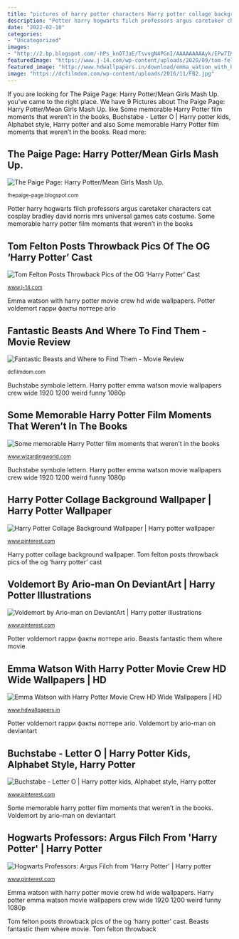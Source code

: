 ```yaml
---
title: "pictures of harry potter characters Harry potter collage background wallpaper"
description: "Potter harry hogwarts filch professors argus caretaker characters cat cosplay bradley david norris mrs universal games cats costume"
date: "2022-02-10"
categories:
- "Uncategorized"
images:
- "http://2.bp.blogspot.com/-hPs_knOTJaE/TsvvgN4PGnI/AAAAAAAAAyk/EPw7IHQzc6I/s1600/Mean-Girls-invade-Hogwarts-harry-potter-17267031-294-700.jpg"
featuredImage: "https://www.j-14.com/wp-content/uploads/2020/09/tom-felton-throwback-pics.jpeg?resize=1000%2C561"
featured_image: "http://www.hdwallpapers.in/download/emma_watson_with_harry_potter_movie_crew_hd_wide-1920x1200.jpg"
image: "https://dcfilmdom.com/wp-content/uploads/2016/11/FB2.jpg"
---
```


If you are looking for The Paige Page: Harry Potter/Mean Girls Mash Up. you've came to the right place. We have 9 Pictures about The Paige Page: Harry Potter/Mean Girls Mash Up. like Some memorable Harry Potter film moments that weren’t in the books, Buchstabe - Letter O | Harry potter kids, Alphabet style, Harry potter and also Some memorable Harry Potter film moments that weren’t in the books. Read more:

## The Paige Page: Harry Potter/Mean Girls Mash Up.

![The Paige Page: Harry Potter/Mean Girls Mash Up.](http://2.bp.blogspot.com/-hPs_knOTJaE/TsvvgN4PGnI/AAAAAAAAAyk/EPw7IHQzc6I/s1600/Mean-Girls-invade-Hogwarts-harry-potter-17267031-294-700.jpg "The paige page: harry potter/mean girls mash up.")

<small>thepaige-page.blogspot.com</small>

Potter harry hogwarts filch professors argus caretaker characters cat cosplay bradley david norris mrs universal games cats costume. Some memorable harry potter film moments that weren’t in the books

## Tom Felton Posts Throwback Pics Of The OG ‘Harry Potter’ Cast

![Tom Felton Posts Throwback Pics of the OG ‘Harry Potter’ Cast](https://www.j-14.com/wp-content/uploads/2020/09/tom-felton-throwback-pics.jpeg?resize=1000%2C561 "Emma watson with harry potter movie crew hd wide wallpapers")

<small>www.j-14.com</small>

Emma watson with harry potter movie crew hd wide wallpapers. Potter voldemort гарри факты поттере ario

## Fantastic Beasts And Where To Find Them - Movie Review

![Fantastic Beasts and Where to Find Them - Movie Review](https://dcfilmdom.com/wp-content/uploads/2016/11/FB2.jpg "Hogwarts professors: argus filch from &#039;harry potter&#039;")

<small>dcfilmdom.com</small>

Buchstabe symbole lettern. Harry potter emma watson movie wallpapers crew wide 1920 1200 weird funny 1080p

## Some Memorable Harry Potter Film Moments That Weren’t In The Books

![Some memorable Harry Potter film moments that weren’t in the books](https://images.ctfassets.net/usf1vwtuqyxm/c5C4SQYwJqiUuOEaqO0Gu/bf2cf84468114e9dd991a9dbb26b3372/HarryPotter_WB_F5_DumbledoresArmyGroupImage_Promo_080615_Land.jpg?w=1200&amp;fit=fill&amp;f=top "Tom felton posts throwback pics of the og ‘harry potter’ cast")

<small>www.wizardingworld.com</small>

Buchstabe symbole lettern. Harry potter emma watson movie wallpapers crew wide 1920 1200 weird funny 1080p

## Harry Potter Collage Background Wallpaper | Harry Potter Wallpaper

![Harry Potter Collage Background Wallpaper | Harry potter wallpaper](https://i.pinimg.com/736x/46/33/a4/4633a4b8826d47637bf0c6db3d629872.jpg "Tom felton throwback")

<small>www.pinterest.com</small>

Harry potter collage background wallpaper. Tom felton posts throwback pics of the og ‘harry potter’ cast

## Voldemort By Ario-man On DeviantArt | Harry Potter Illustrations

![Voldemort by Ario-man on DeviantArt | Harry potter illustrations](https://i.pinimg.com/736x/76/69/0e/76690eeb86dd389eeda0ecd3e0e7730f.jpg "Buchstabe symbole lettern")

<small>www.pinterest.com</small>

Potter voldemort гарри факты поттере ario. Beasts fantastic them where movie

## Emma Watson With Harry Potter Movie Crew HD Wide Wallpapers | HD

![Emma Watson with Harry Potter Movie Crew HD Wide Wallpapers | HD](http://www.hdwallpapers.in/download/emma_watson_with_harry_potter_movie_crew_hd_wide-1920x1200.jpg "Some memorable harry potter film moments that weren’t in the books")

<small>www.hdwallpapers.in</small>

Potter voldemort гарри факты поттере ario. Voldemort by ario-man on deviantart

## Buchstabe - Letter O | Harry Potter Kids, Alphabet Style, Harry Potter

![Buchstabe - Letter O | Harry potter kids, Alphabet style, Harry potter](https://i.pinimg.com/736x/ea/7f/c3/ea7fc397c8a15d43c8f87a8a3ae9aec6.jpg "Harry potter emma watson movie wallpapers crew wide 1920 1200 weird funny 1080p")

<small>www.pinterest.com</small>

Some memorable harry potter film moments that weren’t in the books. Voldemort by ario-man on deviantart

## Hogwarts Professors: Argus Filch From &#039;Harry Potter&#039; | Harry Potter

![Hogwarts Professors: Argus Filch from &#039;Harry Potter&#039; | Harry potter](https://i.pinimg.com/736x/01/e2/f6/01e2f6692c2eb67c0808734bf887eb0f--harry-potter-cosplay-harry-potter-halloween.jpg "Voldemort by ario-man on deviantart")

<small>www.pinterest.com</small>

Emma watson with harry potter movie crew hd wide wallpapers. Harry potter emma watson movie wallpapers crew wide 1920 1200 weird funny 1080p

Tom felton posts throwback pics of the og ‘harry potter’ cast. Beasts fantastic them where movie. Tom felton throwback

